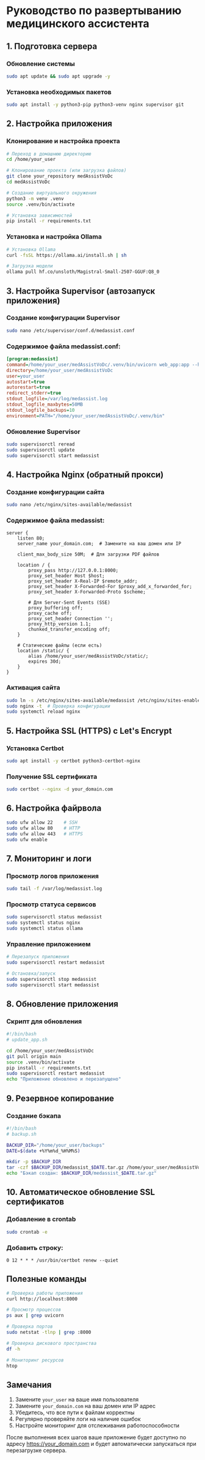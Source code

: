 # Руководство по развертыванию медицинского ассистента

## 1. Подготовка сервера

### Обновление системы
```bash
sudo apt update && sudo apt upgrade -y
```

### Установка необходимых пакетов
```bash
sudo apt install -y python3-pip python3-venv nginx supervisor git
```

## 2. Настройка приложения

### Клонирование и настройка проекта
```bash
# Переход в домашнюю директорию
cd /home/your_user

# Клонирование проекта (или загрузка файлов)
git clone your_repository medAssistVoDc
cd medAssistVoDc

# Создание виртуального окружения
python3 -m venv .venv
source .venv/bin/activate

# Установка зависимостей
pip install -r requirements.txt
```

### Установка и настройка Ollama
```bash
# Установка Ollama
curl -fsSL https://ollama.ai/install.sh | sh

# Загрузка модели
ollama pull hf.co/unsloth/Magistral-Small-2507-GGUF:Q8_0
```

## 3. Настройка Supervisor (автозапуск приложения)

### Создание конфигурации Supervisor
```bash
sudo nano /etc/supervisor/conf.d/medassist.conf
```

### Содержимое файла medassist.conf:
```ini
[program:medassist]
command=/home/your_user/medAssistVoDc/.venv/bin/uvicorn web_app:app --host 127.0.0.1 --port 8000
directory=/home/your_user/medAssistVoDc
user=your_user
autostart=true
autorestart=true
redirect_stderr=true
stdout_logfile=/var/log/medassist.log
stdout_logfile_maxbytes=50MB
stdout_logfile_backups=10
environment=PATH="/home/your_user/medAssistVoDc/.venv/bin"
```

### Обновление Supervisor
```bash
sudo supervisorctl reread
sudo supervisorctl update
sudo supervisorctl start medassist
```

## 4. Настройка Nginx (обратный прокси)

### Создание конфигурации сайта
```bash
sudo nano /etc/nginx/sites-available/medassist
```

### Содержимое файла medassist:
```nginx
server {
    listen 80;
    server_name your_domain.com;  # Замените на ваш домен или IP

    client_max_body_size 50M;  # Для загрузки PDF файлов

    location / {
        proxy_pass http://127.0.0.1:8000;
        proxy_set_header Host $host;
        proxy_set_header X-Real-IP $remote_addr;
        proxy_set_header X-Forwarded-For $proxy_add_x_forwarded_for;
        proxy_set_header X-Forwarded-Proto $scheme;
        
        # Для Server-Sent Events (SSE)
        proxy_buffering off;
        proxy_cache off;
        proxy_set_header Connection '';
        proxy_http_version 1.1;
        chunked_transfer_encoding off;
    }

    # Статические файлы (если есть)
    location /static/ {
        alias /home/your_user/medAssistVoDc/static/;
        expires 30d;
    }
}
```

### Активация сайта
```bash
sudo ln -s /etc/nginx/sites-available/medassist /etc/nginx/sites-enabled/
sudo nginx -t  # Проверка конфигурации
sudo systemctl reload nginx
```

## 5. Настройка SSL (HTTPS) с Let's Encrypt

### Установка Certbot
```bash
sudo apt install -y certbot python3-certbot-nginx
```

### Получение SSL сертификата
```bash
sudo certbot --nginx -d your_domain.com
```

## 6. Настройка файрвола

```bash
sudo ufw allow 22    # SSH
sudo ufw allow 80    # HTTP
sudo ufw allow 443   # HTTPS
sudo ufw enable
```

## 7. Мониторинг и логи

### Просмотр логов приложения
```bash
sudo tail -f /var/log/medassist.log
```

### Просмотр статуса сервисов
```bash
sudo supervisorctl status medassist
sudo systemctl status nginx
sudo systemctl status ollama
```

### Управление приложением
```bash
# Перезапуск приложения
sudo supervisorctl restart medassist

# Остановка/запуск
sudo supervisorctl stop medassist
sudo supervisorctl start medassist
```

## 8. Обновление приложения

### Скрипт для обновления
```bash
#!/bin/bash
# update_app.sh

cd /home/your_user/medAssistVoDc
git pull origin main
source .venv/bin/activate
pip install -r requirements.txt
sudo supervisorctl restart medassist
echo "Приложение обновлено и перезапущено"
```

## 9. Резервное копирование

### Создание бэкапа
```bash
#!/bin/bash
# backup.sh

BACKUP_DIR="/home/your_user/backups"
DATE=$(date +%Y%m%d_%H%M%S)

mkdir -p $BACKUP_DIR
tar -czf $BACKUP_DIR/medassist_$DATE.tar.gz /home/your_user/medAssistVoDc
echo "Бэкап создан: $BACKUP_DIR/medassist_$DATE.tar.gz"
```

## 10. Автоматическое обновление SSL сертификатов

### Добавление в crontab
```bash
sudo crontab -e
```

### Добавить строку:
```
0 12 * * * /usr/bin/certbot renew --quiet
```

## Полезные команды

```bash
# Проверка работы приложения
curl http://localhost:8000

# Просмотр процессов
ps aux | grep uvicorn

# Проверка портов
sudo netstat -tlnp | grep :8000

# Проверка дискового пространства
df -h

# Мониторинг ресурсов
htop
```

## Замечания

1. Замените `your_user` на ваше имя пользователя
2. Замените `your_domain.com` на ваш домен или IP адрес
3. Убедитесь, что все пути к файлам корректны
4. Регулярно проверяйте логи на наличие ошибок
5. Настройте мониторинг для отслеживания работоспособности

После выполнения всех шагов ваше приложение будет доступно по адресу https://your_domain.com и будет автоматически запускаться при перезагрузке сервера.